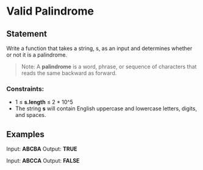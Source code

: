 # Valid Palindrome

## Statement

Write a function that takes a string, s, as an input and determines whether or not it is a palindrome.

> Note: A **palindrome** is a word, phrase, or sequence of characters that reads the same backward as forward.

### Constraints:

- 1 ≤ **s.length** ≤ 2 * 10^5
- The string **s** will contain English uppercase and lowercase letters, digits, and spaces.

## Examples

Input: **ABCBA**
Output: **TRUE**

Input: **ABCCA**
Output: **FALSE**